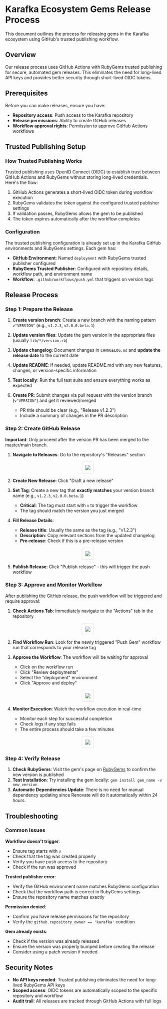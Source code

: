 # Karafka Ecosystem Gems Release Process

This document outlines the process for releasing gems in the Karafka ecosystem using GitHub's trusted publishing workflow.

## Overview

Our release process uses GitHub Actions with RubyGems trusted publishing for secure, automated gem releases. This eliminates the need for long-lived API keys and provides better security through short-lived OIDC tokens.

## Prerequisites

Before you can make releases, ensure you have:

- **Repository access**: Push access to the Karafka repository
- **Release permissions**: Ability to create GitHub releases
- **Workflow approval rights**: Permission to approve GitHub Actions workflows

## Trusted Publishing Setup

### How Trusted Publishing Works

Trusted publishing uses OpenID Connect (OIDC) to establish trust between GitHub Actions and RubyGems without storing long-lived credentials. Here's the flow:

1. GitHub Actions generates a short-lived OIDC token during workflow execution
1. RubyGems validates the token against the configured trusted publisher settings
1. If validation passes, RubyGems allows the gem to be published
1. The token expires automatically after the workflow completes

### Configuration

The trusted publishing configuration is already set up in the Karafka GitHub environments and RubyGems settings. Each gem has:

- **GitHub Environment**: Named `deployment` with RubyGems trusted publisher configured
- **RubyGems Trusted Publisher**: Configured with repository details, workflow path, and environment name
- **Workflow**: `.github/workflows/push.yml` that triggers on version tags

## Release Process

### Step 1: Prepare the Release

1. **Create version branch**: Create a new branch with the naming pattern `v"VERSION"` (e.g., `v1.2.3`, `v2.0.0.beta.1`)

1. **Update version files**: Update the gem version in the appropriate files (usually `lib/*/version.rb`)

1. **Update changelog**: Document changes in `CHANGELOG.md` and **update the release date** to the current date

1. **Update README**: If needed, update README.md with any new features, changes, or version-specific information

1. **Test locally**: Run the full test suite and ensure everything works as expected

1. **Create PR**: Submit changes via pull request with the version branch (`v"VERSION"`) and get it reviewed/merged
   - PR title should be clear (e.g., "Release v1.2.3")
   - Include a summary of changes in the PR description

### Step 2: Create GitHub Release

**Important**: Only proceed after the version PR has been merged to the master/main branch.

1. **Navigate to Releases**: Go to the repository's "Releases" section

    <p align="center">
      <img
        src="https://cdn.karafka.io/assets/misc/printscreens/development/gems-publishing/releases.png"
        style="border: 1px solid #ddd; border-radius: 2px; padding: 10px;"
      />
    </p>

1. **Create New Release**: Click "Draft a new release"

1. **Set Tag**: Create a new tag that **exactly matches** your version branch name (e.g., `v1.2.3`, `v2.0.0.beta.1`)

    - **Critical**: The tag must start with `v` to trigger the workflow
    - The tag should match the version you just merged

1. **Fill Release Details**:

    - **Release title**: Usually the same as the tag (e.g., "v1.2.3")
    - **Description**: Copy relevant sections from the updated changelog
    - **Pre-release**: Check if this is a pre-release version

    <p align="center">
      <img
        src="https://cdn.karafka.io/assets/misc/printscreens/development/gems-publishing/releasing.png"
        style="border: 1px solid #ddd; border-radius: 2px; padding: 10px;"
      />
    </p>

1. **Publish Release**: Click "Publish release" - this will trigger the push workflow

### Step 3: Approve and Monitor Workflow

After publishing the GitHub release, the push workflow will be triggered and require approval:

1. **Check Actions Tab**: Immediately navigate to the "Actions" tab in the repository

    <p align="center">
      <img
        src="https://cdn.karafka.io/assets/misc/printscreens/development/gems-publishing/workflows.png"
        style="border: 1px solid #ddd; border-radius: 2px; padding: 10px;"
      />
    </p>

1. **Find Workflow Run**: Look for the newly triggered "Push Gem" workflow run that corresponds to your release tag

1. **Approve the Workflow**: The workflow will be waiting for approval
    - Click on the workflow run
    - Click "Review deployments" 
    - Select the "deployment" environment
    - Click "Approve and deploy"

    <p align="center">
      <img
        src="https://cdn.karafka.io/assets/misc/printscreens/development/gems-publishing/approval.png"
        style="border: 1px solid #ddd; border-radius: 2px; padding: 10px;"
      />
    </p>

1. **Monitor Execution**: Watch the workflow execution in real-time
    - Monitor each step for successful completion
    - Check logs if any step fails
    - The entire process should take a few minutes

    <p align="center">
      <img
        src="https://cdn.karafka.io/assets/misc/printscreens/development/gems-publishing/logs.png"
        style="border: 1px solid #ddd; border-radius: 2px; padding: 10px;"
      />
    </p>

### Step 4: Verify Release

1. **Check RubyGems**: Visit the gem's page on [RubyGems](https://rubygems.org) to confirm the new version is published
1. **Test Installation**: Try installing the gem locally: `gem install gem_name -v new_version`
1. **Automatic Dependencies Update**: There is no need for manual dependency updating since Renovate will do it automatically within 24 hours.

## Troubleshooting

### Common Issues

**Workflow doesn't trigger**:

- Ensure tag starts with `v`
- Check that the tag was created properly
- Verify you have push access to the repository
- Check if the run was approved

**Trusted publisher error**:

- Verify the GitHub environment name matches RubyGems configuration
- Check that the workflow path is correct in RubyGems settings
- Ensure the repository name matches exactly

**Permission denied**:

- Confirm you have release permissions for the repository
- Verify the `github.repository_owner == 'karafka'` condition

**Gem already exists**:

- Check if the version was already released
- Ensure the version was properly bumped before creating the release
- Consider using a patch version if needed

## Security Notes

- **No API keys needed**: Trusted publishing eliminates the need for long-lived RubyGems API keys
- **Scoped access**: OIDC tokens are automatically scoped to the specific repository and workflow
- **Audit trail**: All releases are tracked through GitHub Actions with full logs
